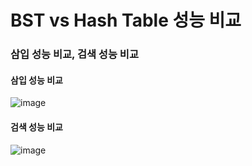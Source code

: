 # BST vs Hash Table 성능 비교

### 삼입 성능 비교, 검색 성능 비교

#### 삼입 성능 비교
![image](https://github.com/user-attachments/assets/2b92d4dd-8027-42a8-800d-6c95755909d1)

#### 검색 성능 비교
![image](https://github.com/user-attachments/assets/d59234cf-70ba-41f8-a329-cbe11d11b181)
